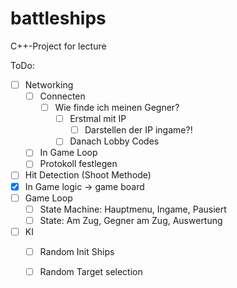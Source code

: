 # battleships
C++-Project for lecture

ToDo:
- [ ] Networking
  - [ ] Connecten
    - [ ] Wie finde ich meinen Gegner?
      - [ ] Erstmal mit IP
        - [ ] Darstellen der IP ingame?! 
      - [ ] Danach Lobby Codes 
  - [ ] In Game Loop
  - [ ] Protokoll festlegen
- [ ] Hit Detection (Shoot Methode)
- [X] In Game logic -> game board
- [ ] Game Loop
  - [ ] State Machine: Hauptmenu, Ingame, Pausiert
  - [ ] State: Am Zug, Gegner am Zug, Auswertung
- [ ] KI
  - [ ] Random Init Ships
  - [ ] Random Target selection

 
